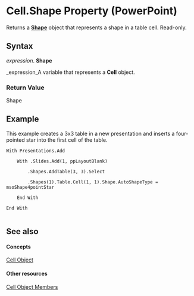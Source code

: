 
# Cell.Shape Property (PowerPoint)

Returns a  **[Shape](1da93849-99e0-827e-ced3-c6cf7f8569f3.md)** object that represents a shape in a table cell. Read-only.


## Syntax

 _expression_. **Shape**

 _expression_A variable that represents a  **Cell** object.


### Return Value

Shape


## Example

This example creates a 3x3 table in a new presentation and inserts a four-pointed star into the first cell of the table.


```
With Presentations.Add

    With .Slides.Add(1, ppLayoutBlank)

        .Shapes.AddTable(3, 3).Select

        .Shapes(1).Table.Cell(1, 1).Shape.AutoShapeType = msoShape4pointStar

    End With

End With


```


## See also


#### Concepts


 [Cell Object](e89e5d69-33b1-d7b1-0a6c-4dfd8b676977.md)
#### Other resources


 [Cell Object Members](1a8d7b33-4a85-f056-d97b-0e3740f3d205.md)
